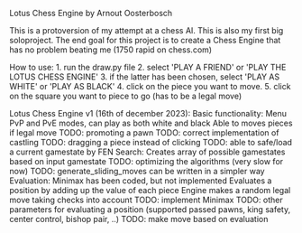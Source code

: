 Lotus Chess Engine by Arnout Oosterbosch

This is a protoversion of my attempt at a chess AI.
This is also my first big soloproject.
The end goal for this project is to create a Chess Engine that has no problem beating me (1750 rapid on chess.com)

How to use:
    1. run the draw.py file
    2. select 'PLAY A FRIEND' or 'PLAY THE LOTUS CHESS ENGINE'
    3. if the latter has been chosen, select 'PLAY AS WHITE' or 'PLAY AS BLACK'
    4. click on the piece you want to move.
    5. click on the square you want to piece to go (has to be a legal move)

Lotus Chess Engine v1 (16th of december 2023):
    Basic functionality:
        Menu
        PvP and PvE modes, can play as both white and black
        Able to moves pieces if legal move
        TODO: promoting a pawn
        TODO: correct implementation of castling
        TODO: dragging a piece instead of clicking
        TODO: able to safe/load a current gamestate by FEN
    Search:
        Creates array of possible gamestates based on input gamestate
        TODO: optimizing the algorithms (very slow for now)
        TODO: generate_sliding_moves can be written in a simpler way
    Evaluation:
        Minimax has been coded, but not implemented
        Evaluates a position by adding up the value of each piece
        Engine makes a random legal move taking checks into account
        TODO: implement Minimax
        TODO: other parameters for evaluating a position (supported passed pawns, king safety, center control, bishop pair, ..)
        TODO: make move based on evaluation